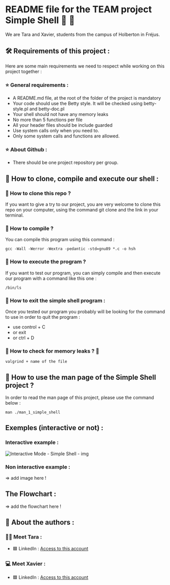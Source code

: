 # README file for the TEAM project Simple Shell :busts_in_silhouette: :ledger:

We are Tara and Xavier, students from the campus of Holberton in Fréjus.

## :hammer_and_wrench: Requirements of this project :

Here are some main requirements we need to respect while working on this project together :

### :star: General requirements :

- A README.md file, at the root of the folder of the project is mandatory
- Your code should use the Betty style. It will be checked using betty-style.pl and betty-doc.pl
- Your shell should not have any memory leaks
- No more than 5 functions per file
- All your header files should be include guarded
- Use system calls only when you need to.
- Only some system calls and functions are allowed.

### :star: About Github :

- There should be one project repository per group.


## :rocket:  How to clone, compile and execute our shell :

### :small_orange_diamond: How to clone this repo ?

If you want to give a try to our project, you are very welcome to clone this repo on your computer, using the command git clone and the link in your terminal.

### :small_orange_diamond: How to  compile ?

You can compile this program using this command :

	gcc -Wall -Werror -Wextra -pedantic -std=gnu89 *.c -o hsh

### :small_orange_diamond: How to execute the program ?

If you want to test our program, you can simply compile and then execute our program with a command like this one :

	/bin/ls

### :small_orange_diamond: How to exit the simple shell program :

Once you tested our program you probably will be looking for the command to use in order to quit the program :

- use control + C
- or exit
- or ctrl + D

### :small_orange_diamond: How to check for memory leaks ? :thinking:

	valgrind + name of the file

## :small_blue_diamond: How to use the man page of the Simple Shell project ?

In order to read the man page of this project, please use the command below :

	man ./man_1_simple_shell


## Exemples (interactive or not) :

### Interactive example :

![Interactive Mode - Simple Shell - img](taralexandra/holbertonschool-simple_shell/interactive.png)

### Non interactive example :

=> add image here !

## The Flowchart :

=> add the flowchart here !

## :busts_in_silhouette:  About the authors :

### :woman_technologist: Meet Tara :

- :blue_square: LinkedIn : [Access to this account](https://www.linkedin.com/in/tara-alexandra-quartero-a34534177/)

### :computer: Meet Xavier :

- :blue_square: LinkedIn : [Access to this account](https://www.linkedin.com/in/xavier-sanchez-b09b71311/)


